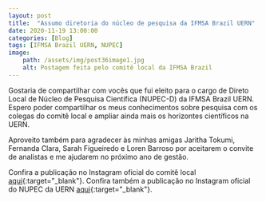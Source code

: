 ```yaml
---
layout: post
title:  "Assumo diretoria do núcleo de pesquisa da IFMSA Brazil UERN"
date: 2020-11-19 13:00:00
categories: [Blog]
tags: [IFMSA Brazil UERN, NUPEC]
image: 
    path: /assets/img/post36image1.jpg
    alt: Postagem feita pelo comitê local da IFMSA Brazil
---
```


Gostaria de compartilhar com vocês que fui eleito para o cargo de Direto Local de Núcleo de Pesquisa Científica (NUPEC-D) da IFMSA Brazil UERN. Espero poder compartilhar os meus conhecimentos sobre pesquisa com os colegas do comitê local e ampliar ainda mais os horizontes científicos na UERN.

Aproveito também para agradecer às minhas amigas Jaritha Tokumi, Fernanda Clara, Sarah Figueiredo e Loren Barroso por aceitarem o convite de analistas e me ajudarem no próximo ano de gestão.

Confira a publicação no Instagram oficial do comitê local [aqui](https://www.instagram.com/p/CHx-DT1JUoH/){:target="_blank"}. Confira também a publicação no Instagram oficial do NUPEC da UERN [aqui](https://www.instagram.com/p/CK7S10hMy6G/){:target="_blank"}.
